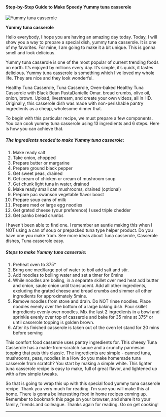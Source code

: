             

#### Step-by-Step Guide to Make Speedy Yummy tuna casserole

![Yummy tuna casserole](https://img-global.cpcdn.com/recipes/4963668212056064/751x532cq70/yummy-tuna-casserole-recipe-main-photo.jpg)

**Yummy tuna casserole**

Hello everybody, I hope you are having an amazing day today. Today, I will show you a way to prepare a special dish, yummy tuna casserole. It is one of my favorites. For mine, I am going to make it a bit unique. This is gonna smell and look delicious.

Yummy tuna casserole is one of the most popular of current trending foods on earth. It’s enjoyed by millions every day. It’s simple, it’s quick, it tastes delicious. Yummy tuna casserole is something which I’ve loved my whole life. They are nice and they look wonderful.

Healthy Tuna Casserole, Tuna Casserole, Oven-baked Healthy Tuna Casserole with Black Bean PastaDanielle Omar. bread crumbs, olive oil, onion, brown. Upload, livestream, and create your own videos, all in HD. Originally, this casserole dish was made with non-perishable pantry ingredients as a cheap, wholesome dinner that.

To begin with this particular recipe, we must prepare a few components. You can cook yummy tuna casserole using 13 ingredients and 6 steps. Here is how you can achieve that.

##### The ingredients needed to make Yummy tuna casserole:

1.  Make ready salt
2.  Take onion, chopped
3.  Prepare butter or margarine
4.  Prepare ground black pepper
5.  Get sweet peas, drained
6.  Get cream of chicken or cream of mushroom soup
7.  Get chunk light tuna in water, drained
8.  Make ready small can mushrooms, drained (optional)
9.  Prepare pac swanson vegetable flavor boost
10.  Prepare soup cans of milk
11.  Prepare med or large egg noodles
12.  Get grated cheese (your preference) I used triple chedder
13.  Get panko bread crumbs

I haven't been able to find one. I remember an auntie making this when I NOT using a can of soup or prepacked tuna type helper product. Do you have one you make from. See more ideas about Tuna casserole, Casserole dishes, Tuna casserole easy.

##### Steps to make Yummy tuna casserole:

1.  Preheat oven to 375°
2.  Bring one med/large pot of water to boil add salt and stir.
3.  Add noodles to boiling water and set a timer for 6mins
4.  While noodles are boiling, in a separate skillet over med heat add butter and onion, saute onion until translucent. Add all other ingredients, excluding the grated cheese and bread crumbs and simmer all other ingredients for approximately 5mins.
5.  Remove noodles from stove and drain. Do NOT rinse noodles. Place noodles evenly over the bottom of a large baking dish. Pour skillet ingredients evenly over noodles. Mix the last 2 ingredients in a bowl and sprinkle evenly over top of casserole and bake for 35 mins at 375° or until casserole topping is golden brown.
6.  After its finished casserole is taken out of the oven let stand for 20 mins before serving

This comfort food casserole uses pantry ingredients for. This cheesy Tuna Casserole has a made-from-scratch sauce and a crunchy parmesan topping that puts this classic. The ingredients are simple - canned tuna, mushrooms, peas, noodles in a How do you make homemade tuna casserole from scratch? You start by making a simple white. This lighter tuna casserole recipe is easy to make, full of great flavor, and lightened up with a few simple tweaks.

So that is going to wrap this up with this special food yummy tuna casserole recipe. Thank you very much for reading. I’m sure you will make this at home. There is gonna be interesting food in home recipes coming up. Remember to bookmark this page on your browser, and share it to your family, friends and colleague. Thanks again for reading. Go on get cooking!

* * *